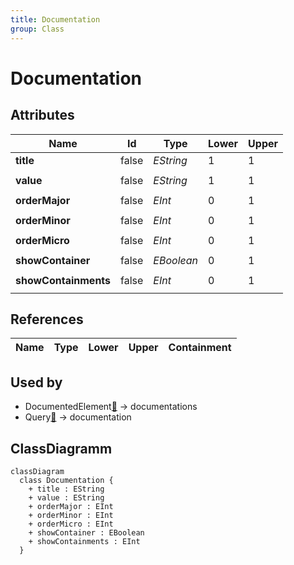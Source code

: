 ```yaml
---
title: Documentation
group: Class
---
```


# Documentation<a name="class-documentation"></a>



## Attributes

<table>
  <thead>
    <tr>
      <th>Name</th>
      <th>Id</th>
      <th>Type</th>
      <th>Lower</th>
      <th>Upper</th>
    </tr>
  </thead>
  <tbody>
    <tr>
      <td><strong>title</strong></td>
      <td>false</td>
      <td><em>EString</em></td>
      <td>1</td>
      <td>1</td>
    </tr>
    <tr>
      <td colspan="5"><em></em></td>
    </tr>
    <tr>
      <td><strong>value</strong></td>
      <td>false</td>
      <td><em>EString</em></td>
      <td>1</td>
      <td>1</td>
    </tr>
    <tr>
      <td colspan="5"><em></em></td>
    </tr>
    <tr>
      <td><strong>orderMajor</strong></td>
      <td>false</td>
      <td><em>EInt</em></td>
      <td>0</td>
      <td>1</td>
    </tr>
    <tr>
      <td colspan="5"><em></em></td>
    </tr>
    <tr>
      <td><strong>orderMinor</strong></td>
      <td>false</td>
      <td><em>EInt</em></td>
      <td>0</td>
      <td>1</td>
    </tr>
    <tr>
      <td colspan="5"><em></em></td>
    </tr>
    <tr>
      <td><strong>orderMicro</strong></td>
      <td>false</td>
      <td><em>EInt</em></td>
      <td>0</td>
      <td>1</td>
    </tr>
    <tr>
      <td colspan="5"><em></em></td>
    </tr>
    <tr>
      <td><strong>showContainer</strong></td>
      <td>false</td>
      <td><em>EBoolean</em></td>
      <td>0</td>
      <td>1</td>
    </tr>
    <tr>
      <td colspan="5"><em></em></td>
    </tr>
    <tr>
      <td><strong>showContainments</strong></td>
      <td>false</td>
      <td><em>EInt</em></td>
      <td>0</td>
      <td>1</td>
    </tr>
    <tr>
      <td colspan="5"><em></em></td>
    </tr>
  </tbody>
</table>

## References

<table>
  <thead>
    <tr>
      <th>Name</th>
      <th>Type</th>
      <th>Lower</th>
      <th>Upper</th>
      <th>Containment</th>
    </tr>
  </thead>
  <tbody>
  </tbody>
</table>



## Used by

- DocumentedElement[🔗](./class-DocumentedElement) → documentations
- Query[🔗](./class-Query) → documentation

## ClassDiagramm

```mermaid
classDiagram
  class Documentation {
    + title : EString
    + value : EString
    + orderMajor : EInt
    + orderMinor : EInt
    + orderMicro : EInt
    + showContainer : EBoolean
    + showContainments : EInt
  }



```
